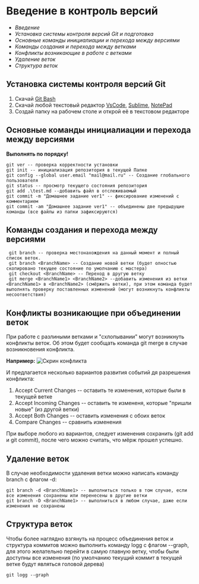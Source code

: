 # **Введение в контроль версий**

* *Введение*
* *Установка системы контроля версий Git и подготовка*
* *Основные команды инициалиации и перехода между версиями*
* *Команды создания и перехода между ветками*
* *Конфликты возникающие в работе с ветками*
* *Удаление веток*
* *Структура веток*




## Установка системы контроля версий Git

1. Скачай [Git Bash](https://git-scm.com/download/win)
2. Скачай любой текстовый редактор [VsCode](), [Sublime](https://www.sublimetext.com/3), [NotePad](https://notepad-plus-plus.org/) 
3. Создай папку на рабочем столе и открой её в текстовом редакторе

## Основные команды инициалиации и перехода между версиями
**Выполнять по порядку!**

 ```
 git ver -- проверка корректности установки
 git init -- инициализация репозитория в текущей Папке
 git config --global user.email "mail@mail.ru" -- Создание глобального пользователя 
 git status -- просмотр текущего состояния репозитория
 git add .\test.md --добавить файл в отслеживаемый
 git commit -m "Домашнее задание ver1" -- фиксирование изменений с комментарием
 git commit -am "Домашнее задание ver1" -- объединены две предыдущие команды (все файлы из папки зафиксируются)
 ```

## Команды создания и перехода между версиями
```
 git branch -- проверка местонахождения на данный момент и полный список веток.
 git branch <BranchName> -- Создание новой ветки (будет олностью скопировано текущее состояние по умолчанию с мастера)
 git checkout <BranchName> -- Переход в другую ветку 
 git merge <BranchName1> <BranchName2> --добавить изменения из ветки <BranchName1> в <BranchName2> (смёржить ветки), при этом команда будет выполнять проверку поставленных изменений (могут возникнуть конфликты несоответствия)
 ```

 ## Конфликты возникающие при объединении веток
При работе с разлиными ветками и "схлопывании" могут возникнуть конфликты веток. Об этом будет сообщать команда git merge в случае возникновения конфликта.

**Например:**
![Скрин конфликта](Conflict.png)

И предлагается несколько вариантов развития событий дя разрешения конфликта:

1. Accept Current Changes -- оставить те изменения, которые были в текущей ветке
2. Accept Incoming Changes -- оставить те измененя, которые "пришли новые" (из другой ветки)
3. Accept Both Changes -- оставить изменения с обоих веток
4. Compare Changes -- сравнить изменения

При выборе любого из вариантов, следует изменения сохранить (git add и git commit), после чего можно считать, что мёрж прошел успешно.

## Удаление веток

В случае необходимости удаления ветки можно написать команду branch с флагом -d:

```
git branch -d <BranchName1> -- выполниться только в том случае, если все изменения сохранены или перенесены в другие ветки
git branch -D <BranchName1> -- выполниться в любом случае, даже если изменения не сохранены
```

## Структура веток

Чтобы более наглядно взгянуть на процесс объединения веток и структура коммитов можно выполнить команду logg с флагом --graph, для этого желательно перейти в самую главную ветку, чтобы были доступны все изменения (по умолчанию текущий коммит в текущей ветке будут являться головой дерева)
```
git logg --graph
```


